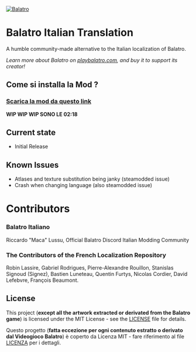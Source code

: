 
[![Balatro](https://www.playbalatro.com/assets/logo2-C9SU2BrI.png)](https://www.playbalatro.com/)

# Balatro Italian Translation

A humble community-made alternative to the Italian localization of Balatro.

*Learn more about Balatro on [playbalatro.com](https://www.playbalatro.com/), and buy it to support its creator!*

## Come si installa la Mod ?

### [Scarica la mod da questo link](https://github.com/Macapple96/Balatro-Italian-Localization---Balatro-Ma-Meglio/releases/latest)

**WIP WIP WIP SONO LE 02:18**

## Current state

- Initial Release 

## Known Issues

- Atlases and texture substitution being janky (steamodded issue)
- Crash when changing language (also steamodded issue)

# Contributors

### Balatro Italiano 
Riccardo "Maca" Lussu, Official Balatro Discord Italian Modding Community

### The Contributors of the French Localization Repository
Robin Lassire, Gabriel Rodrigues, Pierre-Alexandre Rouillon, Stanislas Signoud (Signez), Bastien Luneteau, Quentin Furtys, Nicolas Cordier, David Lefebvre, François Beaumont.

## License

This project (**except all the artwork extracted or derivated from the Balatro game**) is licensed under the MIT License - see the [LICENSE](LICENSE) file for details.

Questo progetto (**fatta eccezione per ogni contenuto estratto o derivato dal Videogioco Balatro**) è coperto da Licenza MIT - fare riferimento al file [LICENZA](LICENSE) per i dettagli.